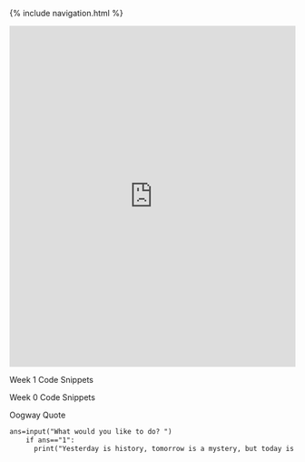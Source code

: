{% include navigation.html %}

<iframe frameborder="0" width="100%" height="600px" src="https://replit.com/@lucashuang248/Menu/SubMenu?embed=true"></iframe>

Week 1 Code Snippets

Week 0 Code Snippets

Oogway Quote
```html
ans=input("What would you like to do? ")
    if ans=="1":
      print("Yesterday is history, tomorrow is a mystery, but today is a gift. That is why it is called present. -Master Oogway")
```
